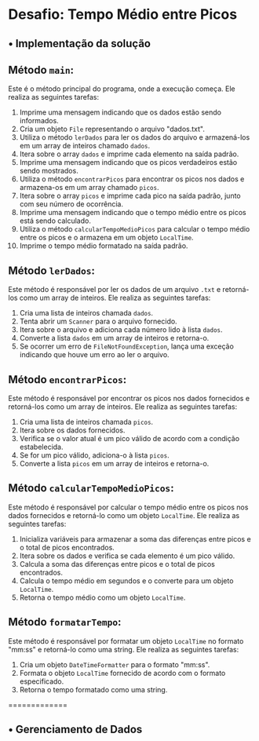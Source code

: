 # Desafio: Tempo Médio entre Picos

## • Implementação da solução

## Método `main`:

Este é o método principal do programa, onde a execução começa. Ele realiza as seguintes tarefas:

1. Imprime uma mensagem indicando que os dados estão sendo informados.
2. Cria um objeto `File` representando o arquivo "dados.txt".
3. Utiliza o método `lerDados` para ler os dados do arquivo e armazená-los em um array de inteiros chamado `dados`.
4. Itera sobre o array `dados` e imprime cada elemento na saída padrão.
5. Imprime uma mensagem indicando que os picos verdadeiros estão sendo mostrados.
6. Utiliza o método `encontrarPicos` para encontrar os picos nos dados e armazena-os em um array chamado `picos`.
7. Itera sobre o array `picos` e imprime cada pico na saída padrão, junto com seu número de ocorrência.
8. Imprime uma mensagem indicando que o tempo médio entre os picos está sendo calculado.
9. Utiliza o método `calcularTempoMedioPicos` para calcular o tempo médio entre os picos e o armazena em um objeto `LocalTime`.
10. Imprime o tempo médio formatado na saída padrão.

## Método `lerDados`:

Este método é responsável por ler os dados de um arquivo `.txt` e retorná-los como um array de inteiros. Ele realiza as seguintes tarefas:

1. Cria uma lista de inteiros chamada `dados`.
2. Tenta abrir um `Scanner` para o arquivo fornecido.
3. Itera sobre o arquivo e adiciona cada número lido à lista `dados`.
4. Converte a lista `dados` em um array de inteiros e retorna-o.
5. Se ocorrer um erro de `FileNotFoundException`, lança uma exceção indicando que houve um erro ao ler o arquivo.

## Método `encontrarPicos`:

Este método é responsável por encontrar os picos nos dados fornecidos e retorná-los como um array de inteiros. Ele realiza as seguintes tarefas:

1. Cria uma lista de inteiros chamada `picos`.
2. Itera sobre os dados fornecidos.
3. Verifica se o valor atual é um pico válido de acordo com a condição estabelecida.
4. Se for um pico válido, adiciona-o à lista `picos`.
5. Converte a lista `picos` em um array de inteiros e retorna-o.

## Método `calcularTempoMedioPicos`:

Este método é responsável por calcular o tempo médio entre os picos nos dados fornecidos e retorná-lo como um objeto `LocalTime`. Ele realiza as seguintes tarefas:

1. Inicializa variáveis para armazenar a soma das diferenças entre picos e o total de picos encontrados.
2. Itera sobre os dados e verifica se cada elemento é um pico válido.
3. Calcula a soma das diferenças entre picos e o total de picos encontrados.
4. Calcula o tempo médio em segundos e o converte para um objeto `LocalTime`.
5. Retorna o tempo médio como um objeto `LocalTime`.

## Método `formatarTempo`:

Este método é responsável por formatar um objeto `LocalTime` no formato "mm:ss" e retorná-lo como uma string. Ele realiza as seguintes tarefas:

1. Cria um objeto `DateTimeFormatter` para o formato "mm:ss".
2. Formata o objeto `LocalTime` fornecido de acordo com o formato especificado.
3. Retorna o tempo formatado como uma string.

=============

## • Gerenciamento de Dados

